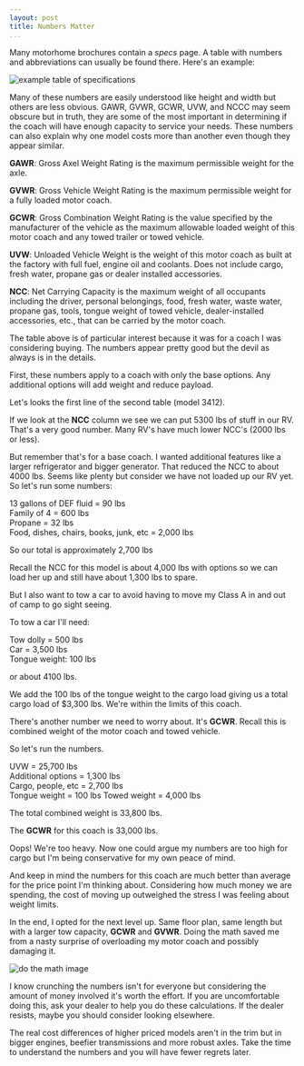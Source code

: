 ```yaml
---
layout: post  
title: Numbers Matter  
...
```


Many motorhome brochures contain a *specs* page. A table with numbers
and abbreviations can usually be found there. Here's an example:

![example table of specifications](http://i.imgur.com/q5GoBuk.png)

Many of these numbers are easily understood like height and width but
others are less obvious. GAWR, GVWR, GCWR, UVW, and NCCC may seem
obscure but in truth, they are some of the most important in determining
if the coach will have enough capacity to service your needs. These
numbers can also explain why one model costs more than another even
though they appear similar.

**GAWR**: Gross Axel Weight Rating is the maximum permissible weight for
the axle.

**GVWR**: Gross Vehicle Weight Rating is the maximum permissible weight
for a fully loaded motor coach.

**GCWR**: Gross Combination Weight Rating is the value specified by the
manufacturer of the vehicle as the maximum allowable loaded weight of
this motor coach and any towed trailer or towed vehicle.

**UVW**: Unloaded Vehicle Weight is the weight of this motor coach as
built at the factory with full fuel, engine oil and coolants. Does not
include cargo, fresh water, propane gas or dealer installed accessories.

**NCC**: Net Carrying Capacity is the maximum weight of all occupants
including the driver, personal belongings, food, fresh water, waste
water, propane gas, tools, tongue weight of towed vehicle,
dealer-installed accessories, etc., that can be carried by the motor
coach.

The table above is of particular interest because it was for a coach I
was considering buying. The numbers appear pretty good but the devil as
always is in the details.

First, these numbers apply to a coach with only the base options. Any
additional options will add weight and reduce payload.

Let's looks the first line of the second table (model 3412).

If we look at the **NCC** column we see we can put 5300 lbs of stuff in
our RV. That's a very good number. Many RV's have much lower NCC's (2000
lbs or less).

But remember that's for a base coach. I wanted additional features like
a larger refrigerator and bigger generator. That reduced the NCC to
about 4000 lbs. Seems like plenty but consider we have not loaded up our
RV yet. So let's run some numbers:

13 gallons of DEF fluid = 90 lbs  
Family of 4 = 600 lbs  
Propane = 32 lbs  
Food, dishes, chairs, books, junk, etc = 2,000 lbs

So our total is approximately 2,700 lbs

Recall the NCC for this model is about 4,000 lbs with options so we can
load her up and still have about 1,300 lbs to spare.

But I also want to tow a car to avoid having to move my Class A in and
out of camp to go sight seeing.

To tow a car I'll need:

Tow dolly = 500 lbs  
Car = 3,500 lbs  
Tongue weight: 100 lbs

or about 4100 lbs.

We add the 100 lbs of the tongue weight to the cargo load giving us a
total cargo load of $3,300 lbs. We're within the limits of this coach.

There's another number we need to worry about. It's **GCWR**. Recall
this is combined weight of the motor coach and towed vehicle.

So let's run the numbers.

UVW = 25,700 lbs  
Additional options = 1,300 lbs  
Cargo, people, etc = 2,700 lbs  
Tongue weight = 100 lbs Towed weight = 4,000 lbs

The total combined weight is 33,800 lbs.

The **GCWR** for this coach is 33,000 lbs.

Oops! We're too heavy. Now one could argue my numbers are too high for
cargo but I'm being conservative for my own peace of mind.

And keep in mind the numbers for this coach are much better than average
for the price point I'm thinking about. Considering how much money we
are spending, the cost of moving up outweighed the stress I was feeling
about weight limits.

In the end, I opted for the next level up. Same floor plan, same length
but with a larger tow capacity, **GCWR** and **GVWR**. Doing the math
saved me from a nasty surprise of overloading my motor coach and
possibly damaging it.

![do the math image](http://i.imgur.com/MOU8gog.png)

I know crunching the numbers isn't for everyone but considering the
amount of money involved it's worth the effort. If you are uncomfortable
doing this, ask your dealer to help you do these calculations. If the
dealer resists, maybe you should consider looking elsewhere.

The real cost differences of higher priced models aren't in the trim but
in bigger engines, beefier transmissions and more robust axles. Take the
time to understand the numbers and you will have fewer regrets later.

